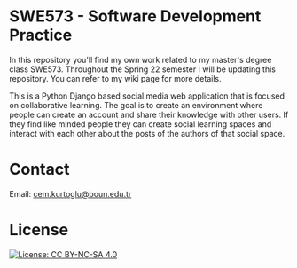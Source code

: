 # SWE573 - Software Development Practice

In this repository you'll find my own work related to my master's degree class SWE573. Throughout the Spring 22 semester I will be updating this repository. You can refer to my wiki page for more details.

This is a Python Django based social media web application that is focused on collaborative learning. The goal is to create an environment where people can create an account and share their knowledge with other users. If they find like minded people they can create social learning spaces and interact with each other about the posts of the authors of that social space.

# Contact

Email: cem.kurtoglu@boun.edu.tr

# License

[![License: CC BY-NC-SA 4.0](https://img.shields.io/badge/License-CC_BY--NC--SA_4.0-lightgrey.svg)](https://creativecommons.org/licenses/by-nc-sa/4.0/)